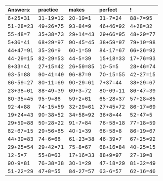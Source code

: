 | Answers: | practice | makes | perfect | ! |
| :--- | :--- | :--- | :--- | :--- |
| 6+25=31 | 31-19=12 | 20-19=1 | 31-7=24 | 88+7=95 | 
| 51-28=23 | 49+26=75 | 93-84=9 | 46+46=92 | 4+28=32 | 
| 55-48=7 | 35+38=73 | 29+14=43 | 29+66=95 | 48+29=77 | 
| 5+36=41 | 68+29=97 | 90-45=45 | 38+59=97 | 79+19=98 | 
| 44+47=91 | 35-26=9 | 60-1=59 | 84-17=67 | 66+26=92 | 
| 44-29=15 | 82-29=53 | 44-5=39 | 15+18=33 | 17+76=93 | 
| 8+33=41 | 27+15=42 | 26+59=85 | 10-5=5 | 28+46=74 | 
| 93-5=88 | 90-41=49 | 96-87=9 | 70-15=55 | 42-27=15 | 
| 86-59=27 | 80-11=69 | 90-29=61 | 7+37=44 | 38+29=67 | 
| 23+38=61 | 88-49=39 | 69+3=72 | 80-69=11 | 86-47=39 | 
| 80-35=45 | 95-9=86 | 59+2=61 | 65-28=37 | 57+28=85 | 
| 92-4=88 | 74-15=59 | 32+29=61 | 27+45=72 | 86-17=69 | 
| 19+24=43 | 90-38=52 | 34+58=92 | 36+8=44 | 52-47=5 | 
| 29+59=88 | 50-28=22 | 91-7=84 | 76-58=18 | 77-18=59 | 
| 82-67=15 | 29+56=85 | 40-1=39 | 66-58=8 | 86-19=67 | 
| 44+39=83 | 74-6=68 | 61-23=38 | 46-39=7 | 67+25=92 | 
| 29+25=54 | 29+42=71 | 75-8=67 | 68+16=84 | 40-25=15 | 
| 12-5=7 | 55+8=63 | 17+16=33 | 88+9=97 | 27-19=8 | 
| 90-9=81 | 76-38=38 | 30-1=29 | 47-18=29 | 81-32=49 | 
| 51-22=29 | 47+8=55 | 84-27=57 | 63-6=57 | 62-16=46 | 
